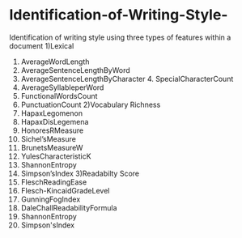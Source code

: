 # Identification-of-Writing-Style-
Identification of writing style using three types of features within a document
1)Lexical
  1. AverageWordLength
  2. AverageSentenceLengthByWord
  3. AverageSentenceLengthByCharacter 4. SpecialCharacterCount
  5. AverageSyllableperWord
  6. FunctionalWordsCount
  7. PunctuationCount
2)Vocabulary Richness
  1. HapaxLegomenon
  2. HapaxDisLegemena
  3. HonoresRMeasure
  4. Sichel’sMeasure
  5. BrunetsMeasureW 
  6. YulesCharacteristicK 
  7. ShannonEntropy
  8. Simpson’sIndex
3)Readabilty Score
  1. FleschReadingEase
  2. Flesch-KincaidGradeLevel
  3. GunningFogIndex
  4. DaleChallReadabilityFormula 
  5. ShannonEntropy
  6. Simpson'sIndex

